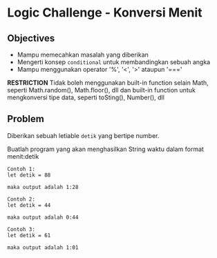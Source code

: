 # Logic Challenge - Konversi Menit

## Objectives
- Mampu memecahkan masalah yang diberikan
- Mengerti konsep `conditional` untuk membandingkan sebuah angka
- Mampu menggunakan operator '%', '<', '>' ataupun '==='

**RESTRICTION**
Tidak boleh menggunakan built-in function selain Math, seperti Math.random(), Math.floor(), dll dan built-in function untuk mengkonversi tipe data, seperti toSting(), Number(), dll

## Problem
Diberikan sebuah letiable `detik` yang bertipe number.

Buatlah program yang akan menghasilkan String waktu dalam format menit:detik

```
Contoh 1:
let detik = 88

maka output adalah 1:28

Contoh 2:
let detik = 44

maka output adalah 0:44

Contoh 3:
let detik = 61

maka output adalah 1:01
```
